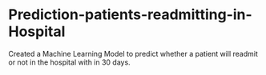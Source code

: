 # Prediction-patients-readmitting-in-Hospital
Created a Machine Learning Model to predict whether a patient will readmit or not in the hospital with in 30 days.
